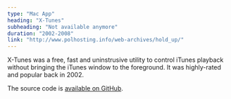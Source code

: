```yaml
---
type: "Mac App"
heading: "X-Tunes"
subheading: "Not available anymore"
duration: "2002-2008"
link: "http://www.polhosting.info/web-archives/hold_up/"
---
```


X-Tunes was a free, fast and uninstrusive utility to control iTunes playback without bringing the iTunes window to the foreground. It was highly-rated and popular back in 2002.

The source code is <a href="https://github.com/swisspol/X-Tunes">available on GitHub</a>.
